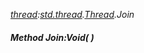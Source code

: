 _[thread](../../modules/thread/thread-module.md):[std.thread](../../modules/std/std-thread.md).[Thread](../../modules/std/std-thread-thread.md).Join_
##### Method Join:Void(  )
